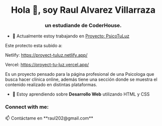 <h1 align="center">Hola 👋, soy Raul Alvarez Villarraza</h1>
<h3 align="center">un estudiande de CoderHouse.</h3>

- 🔭 Actualmente estoy trabajando en [Proyecto: PsicoTuLuz](https://github.com/RaulAlvarezV/Proyect-TuLuz.git)

Este protecto esta subido a:

Netlify: https://proyect-tuluz.netlify.app/

Vercel: https://proyect-tu-luz.vercel.app/

Es un proyecto pensado para la página profesional de una Psicologa que busca hacer clínica online, además tiene una sección donde se muestra el contenido realizado en distintas plataformas.

- 🌱 Estoy aprendiendo sobre **Desarrollo Web** utilizando HTML y CSS


<h3 align="left">Connect with me:</h3>
<p align="left">
📫 Contáctame en **raul202@gmail.com**
</p>

